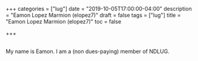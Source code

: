 +++
categories = ["lug"]
date = "2019-10-05T17:00:00-04:00"
description = "Eamon Lopez Marmion (elopez7)"
draft = false
tags = ["lug"]
title = "Eamon Lopez Marmion (elopez7)"
toc = false

+++

<!--more-->


<br>
My name is Eamon. I am a (non dues-paying) member of NDLUG.
